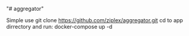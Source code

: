 "# aggregator"


Simple use
git clone  https://github.com/ziplex/aggregator.git
cd to app dirrectory and run:
docker-compose up -d
